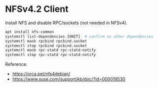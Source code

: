 # NFSv4.2 Client

Install NFS and disable RPC/sockets (not needed in NFSv4).
```bash
apt install nfs-common
systemctl list-dependencies {UNIT}  # confirm no other dependencies
systemctl mask rpcbind rpcbind.socket
systemctl stop rpcbind rpcbind.socket
systemctl mask rpc-statd rpc-statd-notify
systemctl stop rpc-statd rpc-statd-notify
```

Reference:
* https://orca.pet/nfs4debian/
* https://www.suse.com/support/kb/doc/?id=000019530
